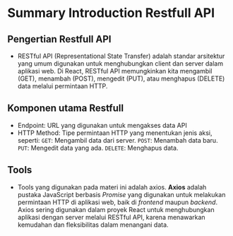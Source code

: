 # Summary Introduction Restfull API

## Pengertian Restfull API
- RESTful API (Representational State Transfer) adalah standar arsitektur yang umum digunakan untuk menghubungkan client dan server dalam aplikasi web. Di React, RESTful API memungkinkan kita mengambil (GET), menambah (POST), mengedit (PUT), atau menghapus (DELETE) data melalui permintaan HTTP.

## Komponen utama Restfull
- Endpoint: URL yang digunakan untuk mengakses data API
- HTTP Method: Tipe permintaan HTTP yang menentukan jenis aksi, seperti:
`GET`: Mengambil data dari server.
`POST`: Menambah data baru.
`PUT`: Mengedit data yang ada.
`DELETE`: Menghapus data.

## Tools
- Tools yang digunakan pada materi ini adalah axios. **Axios** adalah pustaka JavaScript berbasis *Promise* yang digunakan untuk melakukan permintaan HTTP di aplikasi web, baik di *frontend* maupun *backend*. Axios sering digunakan dalam proyek React untuk menghubungkan aplikasi dengan server melalui RESTful API, karena menawarkan kemudahan dan fleksibilitas dalam menangani data.